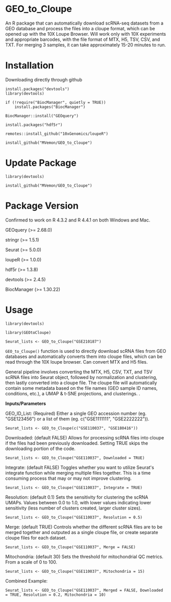 # GEO_to_Cloupe

An R package that can automatically download scRNA-seq datasets from a GEO database and process the files into a cloupe format, which can be opened up with the 10X Loupe Browser. Will work only with 10X experiments and appropriate barcodes, with the file format of MTX, H5, TSV, CSV, and TXT. For merging 3 samples, it can take approximately 15-20 minutes to run.

# Installation

Downloading directly through github

```
install.packages("devtools")
library(devtools)

if (!require("BiocManager", quietly = TRUE))
    install.packages("BiocManager")

BiocManager::install("GEOquery")

install.packages("hdf5r")

remotes::install_github("10xGenomics/loupeR")

install_github("MVemon/GEO_to_Cloupe")
```

# Update Package

```
library(devtools)

install_github("MVemon/GEO_to_Cloupe")
```


# Package Version

Confirmed to work on R 4.3.2 and R 4.4.1 on both Windows and Mac.

GEOquery (>= 2.68.0)

stringr (>= 1.5.1)

Seurat (>= 5.0.0)

loupeR (>= 1.0.0)

hdf5r (>= 1.3.8)

devtools (>= 2.4.5)

BiocManager (>= 1.30.22)


# Usage

```
library(devtools)

library(GEOtoCloupe)

Seurat_lists <- GEO_to_Cloupe("GSE210187")
```

`GEO_to_Cloupe()` function is used to directly download scRNA files from GEO databases and automatically converts them into cloupe files, which can be read through the 10X loupe browser. Can convert MTX and H5 files.

General pipeline involves converting the MTX, H5, CSV, TXT, and TSV scRNA files into Seurat object, followed by normalization and clustering, then lastly converted into a cloupe file. The cloupe file will automatically contain some metadata based on the file names (GEO sample ID names, conditions, etc.), a UMAP & t-SNE projections, and clusterings.
.

**Inputs/Parameters**

GEO_ID_List: (Required) Either a single GEO accession number (eg. "GSE123456") or a list of them (eg. c("GSE1111111", "GSE2222222")).

```
Seurat_lists <- GEO_to_Cloupe(c("GSE110037", "GSE180416"))
```

Downloaded: (default FALSE) Allows for processing scRNA files into cloupe if the files had been previously downloaded. Setting TRUE skips the downloading portion of the code.

```
Seurat_lists <- GEO_to_Cloupe("GSE110037", Downloaded = TRUE)
```

Integrate: (default FALSE) Toggles whether you want to utilize Seurat's integrate function while merging multiple files together. This is a time consuming process that may or may not improve clustering.

```
Seurat_lists <- GEO_to_Cloupe("GSE110037", Integrate = TRUE)
```

Resolution: (default 0.1) Sets the sensitivity for clustering the scRNA UMAPs. Values between 0.0 to 1.0, with lower values indicating lower sensitivity (less number of clusters created, larger cluster sizes).

```
Seurat_lists <- GEO_to_Cloupe("GSE110037", Resolution = 0.5)
```

Merge: (default TRUE) Controls whether the different scRNA files are to be merged together and outputed as a single cloupe file, or create separate cloupe files for each dataset.

```
Seurat_lists <- GEO_to_Cloupe("GSE110037", Merge = FALSE)
```

Mitochondria: (default 30) Sets the threshold for mitochondrial QC metrics. From a scale of 0 to 100.

```
Seurat_lists <- GEO_to_Cloupe("GSE110037", Mitochondria = 15)
```

Combined Example:

```
Seurat_lists <- GEO_to_Cloupe("GSE110037", Merged = FALSE, Downloaded = TRUE, Resolution = 0.2, Mitochondria = 10)
```
